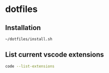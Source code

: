 # dotfiles


## Installation

```bash
~/dotfiles/install.sh
```


## List current vscode extensions

```bash
code --list-extensions
```